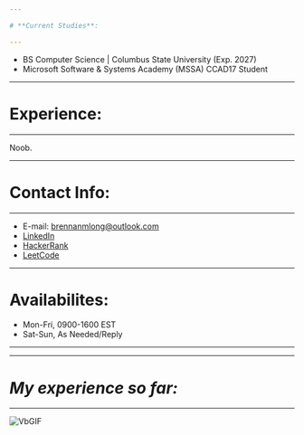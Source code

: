```yaml
---

# **Current Studies**: 

---
```

- BS Computer Science | Columbus State University (Exp. 2027)
- Microsoft Software & Systems Academy (MSSA) CCAD17 Student

---

# **Experience**: 

---

Noob. 

---

# **Contact Info**: 

---

- E-mail: brennanmlong@outlook.com
- [LinkedIn](https://www.linkedin.com/in/brennan-m-long)
- [HackerRank](https://www.hackerrank.com/profile/brennanmlong)
- [LeetCode](https://leetcode.com/u/brennanmlong/)

---

# **Availabilites**: 
- Mon-Fri, 0900-1600 EST
- Sat-Sun, As Needed/Reply

---

---

# *My experience so far:*

---

![VbGIF](https://github.com/user-attachments/assets/794a8345-ff51-424b-896d-0dced65e7c61)

